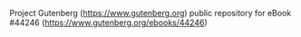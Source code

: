 Project Gutenberg (https://www.gutenberg.org) public repository for eBook #44246 (https://www.gutenberg.org/ebooks/44246)
